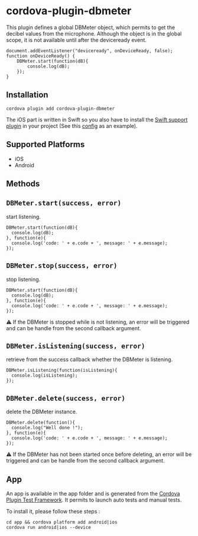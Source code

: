 # cordova-plugin-dbmeter

This plugin defines a global DBMeter object, which permits to get the decibel values from the microphone.
Although the object is in the global scope, it is not available until after the deviceready event.

```
document.addEventListener("deviceready", onDeviceReady, false);
function onDeviceReady() {
    DBMeter.start(function(dB){
        console.log(dB);
    });
}
```

## Installation

```
cordova plugin add cordova-plugin-dbmeter
```
The iOS part is written in Swift so you also have to install the [Swift support plugin](https://github.com/akofman/cordova-plugin-add-swift-support)
in your project (See this [config](https://github.com/akofman/cordova-plugin-dbmeter/blob/master/app/config.xml) as an example).

## Supported Platforms

 - iOS
 - Android

## Methods

## `DBMeter.start(success, error)`
start listening.

```
DBMeter.start(function(dB){
  console.log(dB);
}, function(e){
  console.log('code: ' + e.code + ', message: ' + e.message);
});
```

## `DBMeter.stop(success, error)`
stop listening.

```
DBMeter.start(function(dB){
  console.log(dB);
}, function(e){
  console.log('code: ' + e.code + ', message: ' + e.message);  
});
```

:warning: If the DBMeter is stopped while is not listening, an error will be
triggered and can be handle from the second callback argument.

## `DBMeter.isListening(success, error)`
retrieve from the success callback whether
the DBMeter is listening.

```
DBMeter.isListening(function(isListening){
  console.log(isListening);
});
```

## `DBMeter.delete(success, error)`
delete the DBMeter instance.

```
DBMeter.delete(function(){
  console.log("Well done !");
}, function(e){
  console.log('code: ' + e.code + ', message: ' + e.message);  
});
```
:warning: If the DBMeter has not been started once before deleting, an error will be
triggered and can be handle from the second callback argument.

## App

An app is available in the app folder and is generated from the [Cordova Plugin Test Framework](https://github.com/apache/cordova-plugin-test-framework).
It permits to launch auto tests and manual tests.

To install it, please follow these steps :

```
cd app && cordova platform add android|ios
cordova run android|ios --device
```
